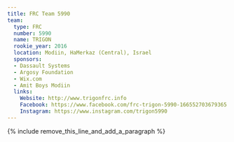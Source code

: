```yaml
---
title: FRC Team 5990
team:
  type: FRC
  number: 5990
  name: TRIGON
  rookie_year: 2016
  location: Modiin, HaMerkaz (Central), Israel
  sponsors:
  - Dassault Systems
  - Argosy Foundation
  - Wix.com
  - Amit Boys Modiin
  links:
    Website: http://www.trigonfrc.info
    Facebook: https://www.facebook.com/frc-trigon-5990-166552703679365
    Instagram: https://www.instagram.com/trigon5990
---
```


{% include remove_this_line_and_add_a_paragraph %}